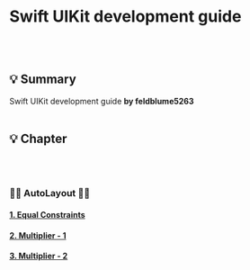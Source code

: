# Swift UIKit development guide
<br></br>
## 💡 Summary
Swift UIKit development guide **by feldblume5263**
<br></br>
## 💡 Chapter
<br></br>
### 📏📐 AutoLayout 📏📐
#### [1. Equal Constraints](https://hasensprung.tistory.com/99)
#### [2. Multiplier - 1](https://hasensprung.tistory.com/100)
#### [3. Multiplier - 2](https://hasensprung.tistory.com/101)


